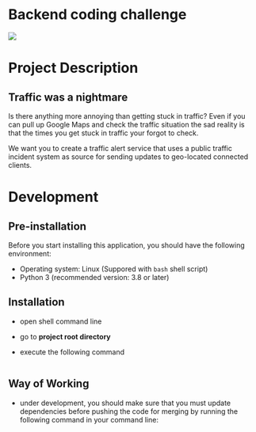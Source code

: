 Backend coding challenge
========================

![](https://images.unsplash.com/photo-1518558406542-3dc7f0e69a40?ixid=MXwxMjA3fDB8MHxwaG90by1wYWdlfHx8fGVufDB8fHw%3D&ixlib=rb-1.2.1&auto=format&fit=crop&w=3750&q=80)

# Project Description
Traffic was a nightmare
-----------------------

Is there anything more annoying than getting stuck in traffic? Even if you can pull up Google Maps and check the traffic situation the sad reality is that the times you get stuck in traffic your forgot to check.

We want you to create a traffic alert service that uses a public traffic incident system as source for sending updates to geo-located connected clients.


# Development
Pre-installation
----------------
Before you start installing this application, you should have the following environment:

- Operating system: Linux (Suppored with `bash` shell script)
- Python 3 (recommended version: 3.8 or later)

Installation
------------

- open shell command line
- go to __project root directory__
- execute the following command

    ```$ ./install_app.sh
    ```

Way of Working
--------------

- under development, you should make sure that you must update dependencies before pushing the code for merging by running the following command in your command line:

    ```$ ./update_dependencies.sh
    ```
